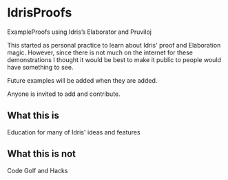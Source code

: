 # IdrisProofs
ExampleProofs using Idris’s Elaborator and Pruviloj

This started as personal practice to learn about Idris' proof and Elaboration magic.
However, since there is not much on the internet for these demonstrations I thought it would be best to make it public to people would have something to see.

Future examples will be added when they are added.

Anyone is invited to add and contribute.

## What this is
Education for many of Idris' ideas and features

## What this is not
Code Golf and Hacks
